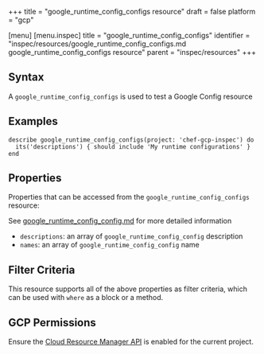 +++
title = "google_runtime_config_configs resource"
draft = false
platform = "gcp"

[menu]
  [menu.inspec]
    title = "google_runtime_config_configs"
    identifier = "inspec/resources/google_runtime_config_configs.md google_runtime_config_configs resource"
    parent = "inspec/resources"
+++


## Syntax
A `google_runtime_config_configs` is used to test a Google Config resource

## Examples
```
describe google_runtime_config_configs(project: 'chef-gcp-inspec') do
  its('descriptions') { should include 'My runtime configurations' }
end
```

## Properties
Properties that can be accessed from the `google_runtime_config_configs` resource:

See [google_runtime_config_config.md](google_runtime_config_config.md) for more detailed information
  * `descriptions`: an array of `google_runtime_config_config` description
  * `names`: an array of `google_runtime_config_config` name

## Filter Criteria
This resource supports all of the above properties as filter criteria, which can be used
with `where` as a block or a method.

## GCP Permissions

Ensure the [Cloud Resource Manager API](https://console.cloud.google.com/apis/library/cloudresourcemanager.googleapis.com/) is enabled for the current project.
